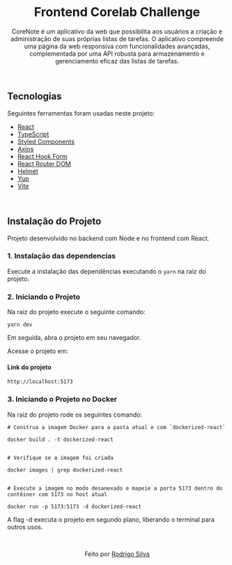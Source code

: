 <div align="center">
<h1>Frontend Corelab Challenge</h1>
<p>
CoreNote é um aplicativo da web que possibilita aos usuários a criação e administração de suas próprias listas de tarefas. O aplicativo compreende uma página da web responsiva com funcionalidades avançadas, complementada por uma API robusta para armazenamento e gerenciamento eficaz das listas de tarefas.
</p>
</div>

<br/>

## Tecnologias

Seguintes ferramentas foram usadas neste projeto:

- [React](https://pt-br.reactjs.org/)
- [TypeScript](https://www.typescriptlang.org/)
- [Styled Components](https://styled-components.com/)
- [Axios](https://axios-http.com/)
- [React Hook Form](https://react-hook-form.com/)
- [React Router DOM](https://reactrouter.com/en/main/)
- [Helmet](https://github.com/nfl/react-helmet/)
- [Yup](https://github.com/jquense/yup/)
- [Vite](https://vitejs.dev/)

<br />

## Instalação do Projeto

Projeto desenvolvido no backend com Node e no frontend com React.

### 1. Instalação das dependencias

Execute a instalação das dependências executando o `yarn` na raiz do projeto.

### 2. Iniciando o Projeto

Na raiz do projeto execute o seguinte comando:

```
yarn dev
```

Em seguida, abra o projeto em seu navegador.

Acesse o projeto em:

#### Link do projeto

```
http://localhost:5173
```

### 3. Iniciando o Projeto no Docker

Na raiz do projeto rode os seguintes comando:

```
# Construa a imagem Docker para a pasta atual e com `dockerized-react`

docker build . -t dockerized-react


# Verifique se a imagem foi criada

docker images | grep dockerized-react


# Execute a imagem no modo desanexado e mapeie a porta 5173 dentro do contêiner com 5173 no host atual

docker run -p 5173:5173 -d dockerized-react
```

A flag -d executa o projeto em segundo plano, liberando o terminal para outros usos.

<br/>
<p align="center">Feito por <a href="https://www.linkedin.com/in/rodrigo-de-jesus-silva/">Rodrigo Silva</a></p>

